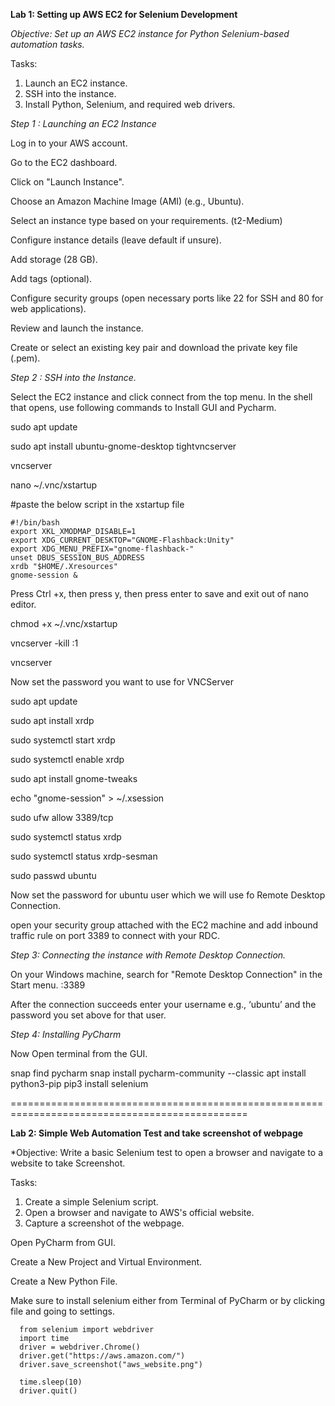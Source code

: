 **Lab 1: Setting up AWS EC2 for Selenium Development**

*Objective: Set up an AWS EC2 instance for Python Selenium-based automation tasks.*

Tasks:
1. Launch an EC2 instance.
2. SSH into the instance.
3. Install Python, Selenium, and required web drivers.

*Step 1 : Launching an EC2 Instance*


Log in to your AWS account.

Go to the EC2 dashboard.

Click on "Launch Instance".

Choose an Amazon Machine Image (AMI) (e.g., Ubuntu).

Select an instance type based on your requirements. (t2-Medium)

Configure instance details (leave default if unsure).

Add storage (28 GB).

Add tags (optional).

Configure security groups (open necessary ports like 22 for SSH and 80 for web applications).

Review and launch the instance.

Create or select an existing key pair and download the private key file (.pem).

*Step 2 : SSH into the Instance.*

Select the EC2 instance and click connect from the top menu.
In the shell that opens, use following commands to Install GUI and Pycharm.

  sudo apt update
  
  sudo apt install ubuntu-gnome-desktop tightvncserver

  vncserver
  
  nano ~/.vnc/xstartup

#paste the below script in the xstartup file
 
    #!/bin/bash
    export XKL_XMODMAP_DISABLE=1
    export XDG_CURRENT_DESKTOP="GNOME-Flashback:Unity"
    export XDG_MENU_PREFIX="gnome-flashback-"
    unset DBUS_SESSION_BUS_ADDRESS
    xrdb "$HOME/.Xresources"
    gnome-session &


Press Ctrl +x, then press y, then press enter to save and exit out of nano editor.

  chmod +x ~/.vnc/xstartup
  
  vncserver -kill :1
  
  vncserver


Now set the password you want to use for VNCServer

sudo apt update

sudo apt install xrdp

sudo systemctl start xrdp

sudo systemctl enable xrdp

sudo apt install gnome-tweaks

echo "gnome-session" > ~/.xsession

sudo ufw allow 3389/tcp

sudo systemctl status xrdp

sudo systemctl status xrdp-sesman

sudo passwd ubuntu


Now set the password for ubuntu user which we will use fo Remote Desktop Connection.

open your security group attached with the EC2 machine and add inbound traffic rule on port 3389 to connect with your RDC.

*Step 3: Connecting the instance with Remote Desktop Connection.*


On your Windows machine, search for "Remote Desktop Connection" in the Start menu.
<PublicIP of EC2>:3389

After the connection succeeds enter your username e.g., ‘ubuntu’ and the password you set above for that user.


*Step 4: Installing PyCharm*


Now Open terminal from the GUI.

snap find pycharm
snap install pycharm-community --classic
apt install python3-pip
pip3 install selenium

===============================================================================================

**Lab 2: Simple Web Automation Test and take screenshot of webpage**

*Objective: Write a basic Selenium test to open a browser and navigate to a website to take Screenshot.

Tasks:
1. Create a simple Selenium script.
2. Open a browser and navigate to AWS's official website.
3. Capture a screenshot of the webpage.

Open PyCharm from GUI.

Create a New Project and Virtual Environment.

Create a New Python File.

Make sure to install selenium either from Terminal of PyCharm or by clicking file and going to settings.

      from selenium import webdriver
      import time
      driver = webdriver.Chrome()
      driver.get("https://aws.amazon.com/")
      driver.save_screenshot("aws_website.png")
      
      time.sleep(10)
      driver.quit()





